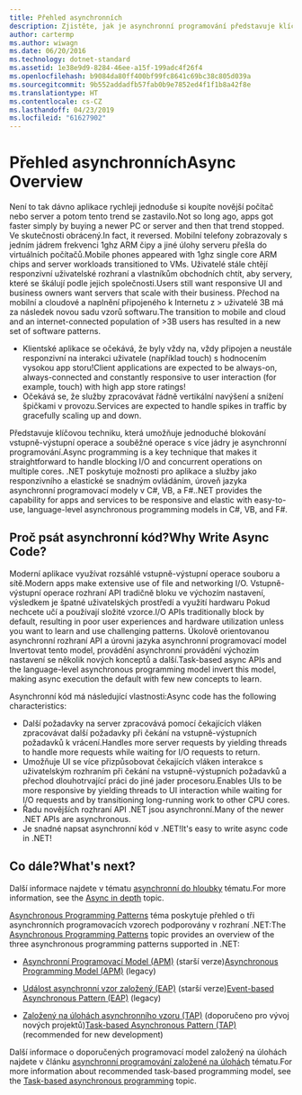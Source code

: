 ```yaml
---
title: Přehled asynchronních
description: Zjistěte, jak je asynchronní programování představuje klíčovou techniku, která umožňuje jednoduché blokování vstupně-výstupní operace a souběžné operace s více jádry.
author: cartermp
ms.author: wiwagn
ms.date: 06/20/2016
ms.technology: dotnet-standard
ms.assetid: 1e38e9d9-8284-46ee-a15f-199adc4f26f4
ms.openlocfilehash: b9084da80ff400bf99fc8641c69bc38c805d039a
ms.sourcegitcommit: 9b552addadfb57fab0b9e7852ed4f1f1b8a42f8e
ms.translationtype: HT
ms.contentlocale: cs-CZ
ms.lasthandoff: 04/23/2019
ms.locfileid: "61627902"
---
```

# <a name="async-overview"></a><span data-ttu-id="23feb-103">Přehled asynchronních</span><span class="sxs-lookup"><span data-stu-id="23feb-103">Async Overview</span></span>

<span data-ttu-id="23feb-104">Není to tak dávno aplikace rychleji jednoduše si koupíte novější počítač nebo server a potom tento trend se zastavilo.</span><span class="sxs-lookup"><span data-stu-id="23feb-104">Not so long ago, apps got faster simply by buying a newer PC or server and then that trend stopped.</span></span> <span data-ttu-id="23feb-105">Ve skutečnosti obrácený.</span><span class="sxs-lookup"><span data-stu-id="23feb-105">In fact, it reversed.</span></span> <span data-ttu-id="23feb-106">Mobilní telefony zobrazovaly s jedním jádrem frekvenci 1ghz ARM čipy a jiné úlohy serveru přešla do virtuálních počítačů.</span><span class="sxs-lookup"><span data-stu-id="23feb-106">Mobile phones appeared with 1ghz single core ARM chips and server workloads transitioned to VMs.</span></span> <span data-ttu-id="23feb-107">Uživatelé stále chtějí responzivní uživatelské rozhraní a vlastníkům obchodních chtít, aby servery, které se škálují podle jejich společnosti.</span><span class="sxs-lookup"><span data-stu-id="23feb-107">Users still want responsive UI and business owners want servers that scale with their business.</span></span> <span data-ttu-id="23feb-108">Přechod na mobilní a cloudové a naplnění připojeného k Internetu z > uživatelé 3B má za následek novou sadu vzorů softwaru.</span><span class="sxs-lookup"><span data-stu-id="23feb-108">The transition to mobile and cloud and an internet-connected population of >3B users has resulted in a new set of software patterns.</span></span> 

* <span data-ttu-id="23feb-109">Klientské aplikace se očekává, že byly vždy na, vždy připojen a neustále responzivní na interakci uživatele (například touch) s hodnocením vysokou app storu!</span><span class="sxs-lookup"><span data-stu-id="23feb-109">Client applications are expected to be always-on, always-connected and constantly responsive to user interaction (for example, touch) with high app store ratings!</span></span>
* <span data-ttu-id="23feb-110">Očekává se, že služby zpracovávat řádně vertikální navýšení a snížení špičkami v provozu.</span><span class="sxs-lookup"><span data-stu-id="23feb-110">Services are expected to handle spikes in traffic by gracefully scaling up and down.</span></span> 

<span data-ttu-id="23feb-111">Představuje klíčovou techniku, která umožňuje jednoduché blokování vstupně-výstupní operace a souběžné operace s více jádry je asynchronní programování.</span><span class="sxs-lookup"><span data-stu-id="23feb-111">Async programming is a key technique that makes it straightforward to handle blocking I/O and concurrent operations on multiple cores.</span></span> <span data-ttu-id="23feb-112">.NET poskytuje možnosti pro aplikace a služby jako responzivního a elastické se snadným ovládáním, úroveň jazyka asynchronní programovací modely v C#, VB, a F#.</span><span class="sxs-lookup"><span data-stu-id="23feb-112">.NET provides the capability for apps and services to be responsive and elastic with easy-to-use, language-level asynchronous programming models in C#, VB, and F#.</span></span>

## <a name="why-write-async-code"></a><span data-ttu-id="23feb-113">Proč psát asynchronní kód?</span><span class="sxs-lookup"><span data-stu-id="23feb-113">Why Write Async Code?</span></span>

<span data-ttu-id="23feb-114">Moderní aplikace využívat rozsáhlé vstupně-výstupní operace souboru a sítě.</span><span class="sxs-lookup"><span data-stu-id="23feb-114">Modern apps make extensive use of file and networking I/O.</span></span> <span data-ttu-id="23feb-115">Vstupně-výstupní operace rozhraní API tradičně bloku ve výchozím nastavení, výsledkem je špatné uživatelských prostředí a využití hardwaru Pokud nechcete učí a používají složité vzorce.</span><span class="sxs-lookup"><span data-stu-id="23feb-115">I/O APIs traditionally block by default, resulting in poor user experiences and hardware utilization unless you want to learn and use challenging patterns.</span></span> <span data-ttu-id="23feb-116">Úkolově orientovanou asynchronní rozhraní API a úrovni jazyka asynchronní programovací model Invertovat tento model, provádění asynchronní provádění výchozím nastavení se několik nových konceptů a další.</span><span class="sxs-lookup"><span data-stu-id="23feb-116">Task-based async APIs and the language-level asynchronous programming model invert this model, making async execution the default with few new concepts to learn.</span></span>

<span data-ttu-id="23feb-117">Asynchronní kód má následující vlastnosti:</span><span class="sxs-lookup"><span data-stu-id="23feb-117">Async code has the following characteristics:</span></span>

* <span data-ttu-id="23feb-118">Další požadavky na server zpracovává pomocí čekajících vláken zpracovávat další požadavky při čekání na vstupně-výstupních požadavků k vrácení.</span><span class="sxs-lookup"><span data-stu-id="23feb-118">Handles more server requests by yielding threads to handle more requests while waiting for I/O requests to return.</span></span>
* <span data-ttu-id="23feb-119">Umožňuje UI se více přizpůsobovat čekajících vláken interakce s uživatelským rozhraním při čekání na vstupně-výstupních požadavků a přechod dlouhotrvající práci do jiné jader procesoru.</span><span class="sxs-lookup"><span data-stu-id="23feb-119">Enables UIs to be more responsive by yielding threads to UI interaction while waiting for I/O requests and by transitioning long-running work to other CPU cores.</span></span>
* <span data-ttu-id="23feb-120">Řadu novějších rozhraní API .NET jsou asynchronní.</span><span class="sxs-lookup"><span data-stu-id="23feb-120">Many of the newer .NET APIs are asynchronous.</span></span>
* <span data-ttu-id="23feb-121">Je snadné napsat asynchronní kód v .NET!</span><span class="sxs-lookup"><span data-stu-id="23feb-121">It's easy to write async code in .NET!</span></span>

## <a name="whats-next"></a><span data-ttu-id="23feb-122">Co dále?</span><span class="sxs-lookup"><span data-stu-id="23feb-122">What's next?</span></span>

<span data-ttu-id="23feb-123">Další informace najdete v tématu [asynchronní do hloubky](async-in-depth.md) tématu.</span><span class="sxs-lookup"><span data-stu-id="23feb-123">For more information, see the [Async in depth](async-in-depth.md) topic.</span></span>

<span data-ttu-id="23feb-124">[Asynchronous Programming Patterns](asynchronous-programming-patterns/index.md) téma poskytuje přehled o tři asynchronních programovacích vzorech podporovány v rozhraní .NET:</span><span class="sxs-lookup"><span data-stu-id="23feb-124">The [Asynchronous Programming Patterns](asynchronous-programming-patterns/index.md) topic provides an overview of the three asynchronous programming patterns supported in .NET:</span></span>  
  
- <span data-ttu-id="23feb-125">[Asynchronní Programovací Model (APM)](asynchronous-programming-patterns/asynchronous-programming-model-apm.md) (starší verze)</span><span class="sxs-lookup"><span data-stu-id="23feb-125">[Asynchronous Programming Model (APM)](asynchronous-programming-patterns/asynchronous-programming-model-apm.md) (legacy)</span></span>  
  
- <span data-ttu-id="23feb-126">[Událost asynchronní vzor založený (EAP)](asynchronous-programming-patterns/event-based-asynchronous-pattern-eap.md) (starší verze)</span><span class="sxs-lookup"><span data-stu-id="23feb-126">[Event-based Asynchronous Pattern (EAP)](asynchronous-programming-patterns/event-based-asynchronous-pattern-eap.md) (legacy)</span></span>  
  
- <span data-ttu-id="23feb-127">[Založený na úlohách asynchronního vzoru (TAP)](asynchronous-programming-patterns/task-based-asynchronous-pattern-tap.md) (doporučeno pro vývoj nových projektů)</span><span class="sxs-lookup"><span data-stu-id="23feb-127">[Task-based Asynchronous Pattern (TAP)](asynchronous-programming-patterns/task-based-asynchronous-pattern-tap.md) (recommended for new development)</span></span>  

<span data-ttu-id="23feb-128">Další informace o doporučených programovací model založený na úlohách najdete v článku [asynchronní programování založené na úlohách](parallel-programming/task-based-asynchronous-programming.md) tématu.</span><span class="sxs-lookup"><span data-stu-id="23feb-128">For more information about recommended task-based programming model, see the [Task-based asynchronous programming](parallel-programming/task-based-asynchronous-programming.md) topic.</span></span>
